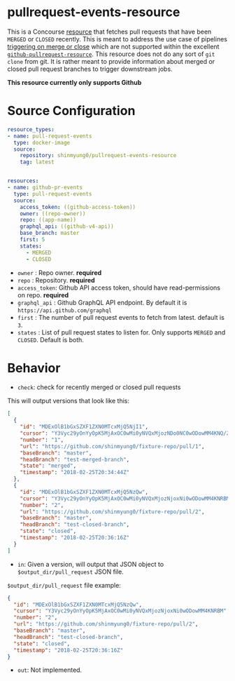 # pullrequest-events-resource

This is a Concourse [resource][concourse-resource] that fetches pull requests that have been `MERGED` or `CLOSED` recently.
This is meant to address the use case of pipelines [triggering on merge or close][git-issue] which are not supported within the excellent
[`github-pullrequest-resource`][gpr]. This resource does not do any sort of `git clone` from git. 
It is rather meant to provide information about merged or closed pull request branches to trigger downstream jobs.


**This resource currently only supports Github**

[concourse-resource]: https://concourse.ci/implementing-resources.html
[git-issue]: https://github.com/jtarchie/github-pullrequest-resource/issues/128
[gpr]: https://github.com/jtarchie/github-pullrequest-resource

# Source Configuration

```yaml
resource_types:
- name: pull-request-events
  type: docker-image
  source:
    repository: shinmyung0/pullrequest-events-resource
    tag: latest


resources:
- name: github-pr-events
  type: pull-request-events
  source:
    access_token: ((github-access-token))
    owner: ((repo-owner))
    repo: ((app-name))
    graphql_api: ((github-v4-api))
    base_branch: master
    first: 5
    states:
      - MERGED
      - CLOSED
```

* `owner` : Repo owner. **required**
* `repo` : Repository. **required**
* `access_token`: Github API access token, should have read-permissions on repo. **required**
* `graphql_api` : Github GraphQL API endpoint. By default it is `https://api.github.com/graphql`
* `first` : The number of pull request events to fetch from latest. default is `3`.
* `states` : List of pull request states to listen for. Only supports `MERGED` and `CLOSED`. Default is both.


# Behavior

- `check`: check for recently merged or closed pull requests

This will output versions that look like this:

```json
[
  {
    "id": "MDExOlB1bGxSZXF1ZXN0MTcxMjQ5NjI1",
    "cursor": "Y3Vyc29yOnYyOpK5MjAxOC0wMi0yNVQxMjozNDo0NC0wODowMM4KNQ/Z",
    "number": "1",
    "url": "https://github.com/shinmyung0/fixture-repo/pull/1",
    "baseBranch": "master",
    "headBranch": "test-merged-branch",
    "state": "merged",
    "timestamp": "2018-02-25T20:34:44Z"
  },
  {
    "id": "MDExOlB1bGxSZXF1ZXN0MTcxMjQ5NzQw",
    "cursor": "Y3Vyc29yOnYyOpK5MjAxOC0wMi0yNVQxMjozNjoxNi0wODowMM4KNRBM",
    "number": "2",
    "url": "https://github.com/shinmyung0/fixture-repo/pull/2",
    "baseBranch": "master",
    "headBranch": "test-closed-branch",
    "state": "closed",
    "timestamp": "2018-02-25T20:36:16Z"
  }
]

```


- `in`: Given a version, will output that JSON object to `$output_dir/pull_request` JSON file.

`$output_dir/pull_request` file example:
```json
{
  "id": "MDExOlB1bGxSZXF1ZXN0MTcxMjQ5NzQw",
  "cursor": "Y3Vyc29yOnYyOpK5MjAxOC0wMi0yNVQxMjozNjoxNi0wODowMM4KNRBM",
  "number": "2",
  "url": "https://github.com/shinmyung0/fixture-repo/pull/2",
  "baseBranch": "master",
  "headBranch": "test-closed-branch",
  "state": "closed",
  "timestamp": "2018-02-25T20:36:16Z"
}
```


- `out`: Not implemented.